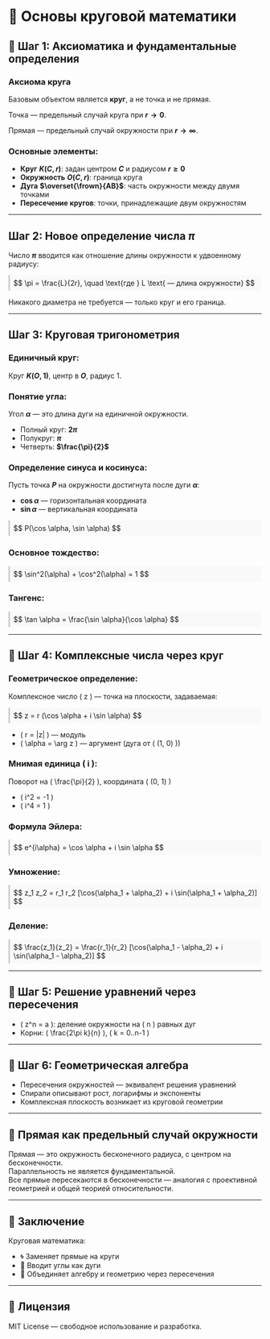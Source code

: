 # 📘 **Основы круговой математики**

## 🔹 **Шаг 1: Аксиоматика и фундаментальные определения**

### **Аксиома круга**

Базовым объектом является **круг**, а не точка и не прямая.  

Точка — предельный случай круга при **$r \to 0$**.

Прямая — предельный случай окружности при **$r \to \infty$**.

### **Основные элементы:**

- **Круг** **$K(C, r)$**: задан центром **$C$** и радиусом **$r \geq 0$**
- **Окружность** **$O(C, r)$**: граница круга
- **Дуга** **$\overset{\frown}{AB}$**: часть окружности между двумя точками
- **Пересечение кругов**: точки, принадлежащие двум окружностям

---

## Шаг 2: Новое определение числа **$\pi$**

Число **$\pi$** вводится как отношение длины окружности к удвоенному радиусу:

<div style="background:#f9f9f9; padding: 0.5em; border-left: 3px solid #ccc;">
$$
\pi = \frac{L}{2r}, \quad \text{где } L \text{ — длина окружности}
$$
</div>

Никакого диаметра не требуется — только круг и его граница.

---

## Шаг 3: Круговая тригонометрия

### Единичный круг:

Круг **$K(O, 1)$**, центр в **$O$**, радиус 1.

### Понятие угла:

Угол **$\alpha$** — это длина дуги на единичной окружности.

- Полный круг: **$2\pi$**  
- Полукруг: **$\pi$**  
- Четверть: **$\frac{\pi}{2}$**

### Определение синуса и косинуса:

Пусть точка **$P$** на окружности достигнута после дуги **$\alpha$**:

- **$\cos \alpha$** — горизонтальная координата  
- **$\sin \alpha$** — вертикальная координата

<div style="background:#f9f9f9; padding: 0.5em; border-left: 3px solid #ccc;">
$$
P(\cos \alpha, \sin \alpha)
$$
</div>

### Основное тождество:

<div style="background:#f9f9f9; padding: 0.5em; border-left: 3px solid #ccc;">
$$
\sin^2(\alpha) + \cos^2(\alpha) = 1
$$
</div>

### Тангенс:

<div style="background:#f9f9f9; padding: 0.5em; border-left: 3px solid #ccc;">
$$
\tan \alpha = \frac{\sin \alpha}{\cos \alpha}
$$
</div>

---

## 🔹 **Шаг 4: Комплексные числа через круг**

### **Геометрическое определение:**

Комплексное число <span>\( z \)</span> — точка на плоскости, задаваемая:

<div style="background:#f9f9f9; padding: 0.5em; border-left: 3px solid #ccc;">
$$
z = r (\cos \alpha + i \sin \alpha)
$$
</div>

- <span>\( r = |z| \)</span> — модуль  
- <span>\( \alpha = \arg z \)</span> — аргумент (дуга от <span>\( (1, 0) \)</span>)

### **Мнимая единица** <span>\( i \)</span>:

Поворот на <span>\( \frac{\pi}{2} \)</span>, координата <span>\( (0, 1) \)</span>

- <span>\( i^2 = -1 \)</span>  
- <span>\( i^4 = 1 \)</span>

### **Формула Эйлера:**

<div style="background:#f9f9f9; padding: 0.5em; border-left: 3px solid #ccc;">
$$
e^{i\alpha} = \cos \alpha + i \sin \alpha
$$
</div>

### **Умножение:**

<div style="background:#f9f9f9; padding: 0.5em; border-left: 3px solid #ccc;">
$$
z_1 z_2 = r_1 r_2 [\cos(\alpha_1 + \alpha_2) + i \sin(\alpha_1 + \alpha_2)]
$$
</div>

### **Деление:**

<div style="background:#f9f9f9; padding: 0.5em; border-left: 3px solid #ccc;">
$$
\frac{z_1}{z_2} = \frac{r_1}{r_2} [\cos(\alpha_1 - \alpha_2) + i \sin(\alpha_1 - \alpha_2)]
$$
</div>

---

## 🔹 **Шаг 5: Решение уравнений через пересечения**

- <span>\( z^n = a \)</span>: деление окружности на <span>\( n \)</span> равных дуг  
- Корни: <span>\( \frac{2\pi k}{n} \)</span>, <span>\( k = 0..n-1 \)</span>

---

## 🔹 **Шаг 6: Геометрическая алгебра**

- Пересечения окружностей — эквивалент решения уравнений  
- Спирали описывают рост, логарифмы и экспоненты  
- Комплексная плоскость возникает из круговой геометрии

---

## 🔹 **Прямая как предельный случай окружности**

Прямая — это окружность бесконечного радиуса, с центром на бесконечности.  
Параллельность не является фундаментальной.  
Все прямые пересекаются в бесконечности — аналогия с проективной геометрией и общей теорией относительности.

---

## 🔹 **Заключение**

Круговая математика:

- 🌀 Заменяет прямые на круги  
- 📐 Вводит углы как дуги  
- 🔁 Объединяет алгебру и геометрию через пересечения  

---

## 🔹 **Лицензия**

MIT License — свободное использование и разработка.
